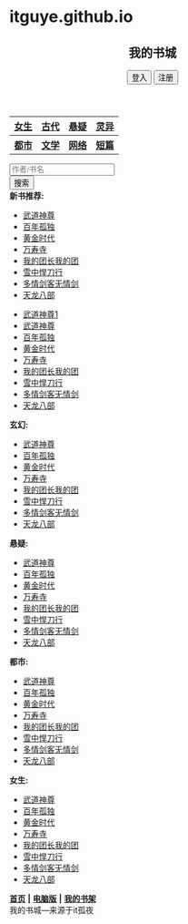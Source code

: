 # itguye.github.io
<html xmlns="http://www.w3.org/1999/xhtml">
<head>
<meta http-equiv="Content-Type" content="text/html; charset=utf-8" />
<title>我的书城</title>
<link href="css/homepage.css" type="text/css" rel="stylesheet" />
</head>

<body>
<header>
<div class="div1">

<h2>我的书城</h2>

<div class="div3">
<a href="dengru.html"><input type="button" value="登入" /></a>
<a href="zhuce.html">
<input type="button" value="注册" />
</a>
</div>
</div>
</header>
<div class="div4">
<table class="table1">
<tr>
<th colspan="2" id="a">
<a href="http://baidu.com" >女生</a>
</th>
<th  colspan="2" id="b"> 
<a href="" >古代</a>
</th>
<th  colspan="2" id="c">
<a href="" >悬疑</a>
</th>
<th colspan="2" id="d">
<a href="" >灵异</a>
</th>
</tr>
<tr>
<th  colspan="2" id="e">
<a href="" >都市</a>
</th>
<th  colspan="2" id="f">
<a href="" >文学</a>
</th>
<th  colspan="2" id="g">
<a href="">网络</a>
</th>
<th  colspan="2" id="h">
<a href="">短篇</a>
</th>
 </tr>
</table></div>
<div class="div5">
<div class="div6">
<input type="text" placeholder="作者/书名" class="text1" />
</div>
<div class="div7">
<input type="button" value="搜索" class="button1"/>
</div>
</div>

<div class="div8">
<b>新书推荐:</b>
</div>
<ul id="ul1">
<a href="http://www.baidu.com">
<li>武道神尊</li></a>
<a href=""><li>百年孤独</li></a>
<a href=""><li>黄金时代</li></a>
<a href=""><li>万寿寺</li></a>
<a href=""><li>我的团长我的团</li></a>
<a href=""><li>雪中悍刀行</li></a>
<a href=""><li>多情剑客无情剑</li></a>
<a href=""><li>天龙八部</li></a>
</ul>
<ul id="kk" class="ul11">
<a href="http://www.huya.com"><li>武道神尊1<a href="http://www.baidu.com">
<li>武道神尊</li></a>
<a href=""><li>百年孤独</li></a>
<a href=""><li>黄金时代</li></a>
<a href=""><li>万寿寺</li></a>
<a href=""><li>我的团长我的团</li></a>
<a href=""><li>雪中悍刀行</li></a>
<a href=""><li>多情剑客无情剑</li></a>
<a href=""><li>天龙八部</li></a>
</ul>
<div class="div9">
<b>玄幻:</b>
</div>
<ul id="ul2">
<a href="http://www.baidu.com">
<li>武道神尊</li></a>
<a href=""><li>百年孤独</li></a>
<a href=""><li>黄金时代</li></a>
<a href=""><li>万寿寺</li></a>
<a href=""><li>我的团长我的团</li></a>
<a href=""><li>雪中悍刀行</li></a>
<a href=""><li>多情剑客无情剑</li></a>
<a href=""><li>天龙八部</li></a>
</ul>

<div  class="div10">
<b>悬疑:</b>
</div>
<ul id="ul3">
<a href="http://www.baidu.com">
<li>武道神尊</li></a>
<a href=""><li>百年孤独</li></a>
<a href=""><li>黄金时代</li></a>
<a href=""><li>万寿寺</li></a>
<a href=""><li>我的团长我的团</li></a>
<a href=""><li>雪中悍刀行</li></a>
<a href=""><li>多情剑客无情剑</li></a>
<a href=""><li>天龙八部</li></a>

</ul>
<div  class="div11">
<b>都市:</b>
</div>
<ul id="ul4">
<a href="http://www.baidu.com"><li>武道神尊</li></a>
<a href=""><li>百年孤独</li></a>
<a href=""><li>黄金时代</li></a>
<a href=""><li>万寿寺</li></a>
<a href=""><li>我的团长我的团</li></a>
<a href=""><li>雪中悍刀行</li></a>
<a href=""><li>多情剑客无情剑</li></a>
<a href=""><li>天龙八部</li></a>

</ul>

<div  class="div12">
<b>女生:</b>
</div>
<ul id="ul5">
<a href="http://www.baidu.com">
<li>武道神尊</li></a>
<a href=""><li>百年孤独</li></a>
<a href=""><li>黄金时代</li></a>
<a href=""><li>万寿寺</li></a>
<a href=""><li>我的团长我的团</li></a>
<a href=""><li>雪中悍刀行</li></a>
<a href=""><li>多情剑客无情剑</li></a>
<a href=""><li>天龙八部</li></a>

</ul>

<footer>
<div class="div13"></div>
<div class="div14">
<a href=""><b>首页</b></a>
<b>|</b>
<a href=""><b>电脑版</b></a>
<b>|</b>
<a href="shujia.html"><b>我的书架</b></a>
</div>
<div class="div15">
我的书城—来源于it孤夜
</div>
</footer>
<!--<script type="text/javascript">
window.onload=function(){
	var table1=document.getElementById('table');
	var tr1=table1.getElementsByTagName('th');
	
	for(i=0;i<tr1.length;i++){
		alert(tr1[i]);
		switch(i){
			case i=0:tri[0].style.color='#0088FF';break;
			case i=1:tri[1].style.color='#ffffff';break;
			case i=2:tri[2].style.color='#ff0000';break;
			case i=3:tri[3].style.color='#ffffff';break;
			case i=4:tri[4].style.color='#ffffff';break;
			case i=5:tri[5].style.color='#998844';break;
			case i=6:tri[6].style.color='#ffffff';break;
			case i=7:tri[7].style.color='#998844';break;
			
		}
	}
	
}
</script>-->
<script type="text/javascript">
function kk(){
	var ul6=document.getElementById('ul1');
	var li1=ul6.getElementsByTagName('li');
	var ul2=document.getElementById('kk');
	var  li11=ul2.getElementsByTagName('li');
	
	var yc;
	var ul7=ul6.innerHTML;
	yc=setInterval(
	function(){
		
		ul6.innerHTML=ul2.innerHTML;
		
	 
	
	},5000
	
	
	);
	yy=setInterval(
	function(){
		
		ul6.innerHTML=ul2.innerHTML;
		yc=setInterval(
	function(){
		ul2.innerHTML= ul7;
		
		
	  
	
	},5000
	
	
	);
	
	
	},10000
	
	
	);
	
}

kk();

</script>




</body>
</html>

